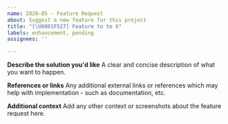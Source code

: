 ```yaml
---
name: 2020-05 - Feature Request
about: Suggest a new feature for this project
title: "[\U0001F527] Feature to to X"
labels: enhancement, pending
assignees: ''

---
```


**Describe the solution you'd like**
A clear and concise description of what you want to happen.

**References or links**
Any additional external links or references which may help with implementation - such as documentation, etc.

**Additional context**
Add any other context or screenshots about the feature request here.
